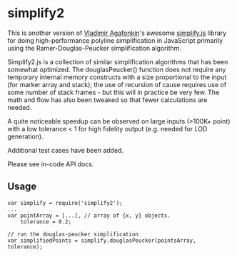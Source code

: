 simplify2
=========

This is another version of [Vladimir Agafonkin]'s awesome [simplify.js] library for doing high-performance polyline
simplification in JavaScript primarily using the Ramer-Douglas-Peucker simplification algorithm.

Simplify2.js is a collection of similar simplification algorithms that has been somewhat optimized. The douglasPeucker() function does not require any temporary internal memory constructs with a size proportional to the input (for marker array and stack); the use of recursion of cause requires use of some number of stack frames - but this will in practice be very few. The math and flow has also been tweaked so that fewer calculations are needed.

A quite noticeable speedup can be observed on large inputs (>100K+ point) with a low tolerance < 1 for high fidelity
output (e.g. needed for LOD generation).

Additional test cases have been added.

Please see in-code API docs.

Usage
-----
    var simplify = require('simplify2');
    ...
    var pointArray = [...], // array of {x, y} objects.
        tolerance = 0.2;
        
    // run the douglas-peucker simplification 
    var simplifiedPoints = simplify.douglasPeucker(pointsArray, tolerance);


[Vladimir Agafonkin]: http://agafonkin.com/en
[simplify.js]: https://github.com/mourner/simplify-js
